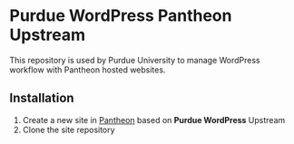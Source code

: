 # Purdue WordPress Pantheon Upstream

This repository is used by Purdue University to manage WordPress workflow with Pantheon hosted websites.

## Installation

1. Create a new site in [Pantheon](https://dashboard.pantheon.io/) based on **Purdue WordPress** Upstream
2. Clone the site repository

